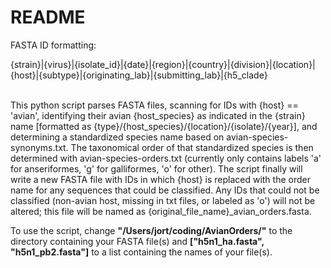 # README

FASTA ID formatting:

{strain}|{virus}|{isolate_id}|{date}|{region}|{country}|{division}|{location}|{host}|{subtype}|{originating_lab}|{submitting_lab}|{h5_clade}<br/><br/>

This python script parses FASTA files, scanning for IDs with {host} == 'avian', identifying their avian {host_species} as indicated in the {strain} name [formatted as {type}/{host_species}/{location}/{isolate}/{year}], and determining a standardized species name based on avian-species-synonyms.txt. The taxonomical order of that standardized species is then determined with avian-species-orders.txt (currently only contains labels 'a' for anseriformes, 'g' for galliformes, 'o' for other). The script finally will write a new FASTA file with IDs in which {host} is replaced with the order name for any sequences that could be classified. Any IDs that could not be classified (non-avian host, missing in txt files, or labeled as 'o') will not be altered; this file will be named as {original_file_name}_avian_orders.fasta.

To use the script, change <b>"/Users/jort/coding/AvianOrders/"</b> to the directory containing your FASTA file(s) and <b>["h5n1_ha.fasta", "h5n1_pb2.fasta"]</b> to a list containing the names of your file(s).
